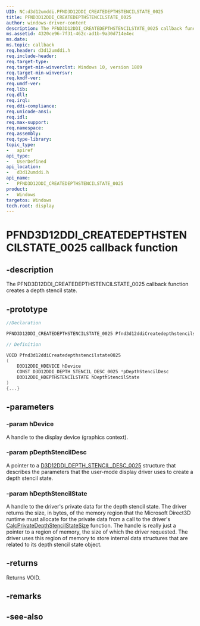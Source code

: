 ```yaml
---
UID: NC:d3d12umddi.PFND3D12DDI_CREATEDEPTHSTENCILSTATE_0025
title: PFND3D12DDI_CREATEDEPTHSTENCILSTATE_0025
author: windows-driver-content
description: The PFND3D12DDI_CREATEDEPTHSTENCILSTATE_0025 callback function creates a depth stencil state.
ms.assetid: 4320ce96-7f31-462c-ad1b-9a30d714e4ec
ms.date: 
ms.topic: callback
req.header: d3d12umddi.h
req.include-header:
req.target-type:
req.target-min-winverclnt: Windows 10, version 1809
req.target-min-winversvr:
req.kmdf-ver:
req.umdf-ver:
req.lib:
req.dll:
req.irql: 
req.ddi-compliance:
req.unicode-ansi:
req.idl:
req.max-support:
req.namespace:
req.assembly:
req.type-library: 
topic_type: 
-	apiref
api_type: 
-	UserDefined
api_location: 
-	d3d12umddi.h
api_name: 
-	PFND3D12DDI_CREATEDEPTHSTENCILSTATE_0025
product:
-	Windows
targetos: Windows
tech.root: display
---
```


# PFND3D12DDI_CREATEDEPTHSTENCILSTATE_0025 callback function

## -description

The PFND3D12DDI_CREATEDEPTHSTENCILSTATE_0025 callback function creates a depth stencil state.

## -prototype

```cpp
//Declaration

PFND3D12DDI_CREATEDEPTHSTENCILSTATE_0025 Pfnd3d12ddiCreatedepthstencilstate0025; 

// Definition

VOID Pfnd3d12ddiCreatedepthstencilstate0025 
(
	D3D12DDI_HDEVICE hDevice
	CONST D3D12DDI_DEPTH_STENCIL_DESC_0025 *pDepthStencilDesc
	D3D12DDI_HDEPTHSTENCILSTATE hDepthStencilState
)
{...}

```

## -parameters

### -param hDevice

A handle to the display device (graphics context).

### -param pDepthStencilDesc

A pointer to a [D3D12DDI_DEPTH_STENCIL_DESC_0025](ns-d3d12umddi-d3d12ddi_depth_stencil_desc_0025.md) structure that describes the parameters that the user-mode display driver uses to create a depth stencil state. 

### -param hDepthStencilState

A handle to the driver's private data for the depth stencil state. The driver returns the size, in bytes, of the memory region that the Microsoft Direct3D runtime must allocate for the private data from a call to the driver's [CalcPrivateDepthStencilStateSize](nc-d3d12umddi-pfnd3d12ddi_calcprivatedepthstencilstatesize_0025.md) function. The handle is really just a pointer to a region of memory, the size of which the driver requested. The driver uses this region of memory to store internal data structures that are related to its depth stencil state object.

## -returns

Returns VOID.

## -remarks


## -see-also
